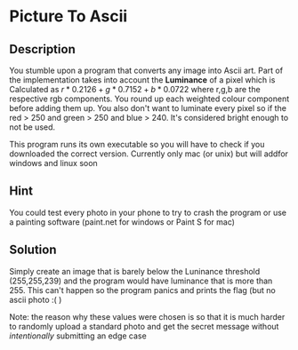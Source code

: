 # Picture To Ascii

## Description

You stumble upon a program that converts any image into Ascii art. Part of the implementation takes into account the **Luminance** of a pixel which is Calculated as $r * 0.2126 + g * 0.7152 + b * 0.0722$ where r,g,b are the respective rgb components. You round up each weighted colour component before adding them up. You also don't want to luminate every pixel so if the red > 250 and green > 250 and blue > 240. It's considered bright enough to not be used.

This program runs its own executable so you will have to check if you downloaded the correct version. Currently only mac (or unix) but will addfor windows and linux soon

## Hint

You could test every photo in your phone to try to crash the program or use a painting software (paint.net for windows or Paint S for mac)

## Solution

Simply create an image that is barely below the Luninance threshold (255,255,239) and the program would have luminance that is more than 255. This can't happen so the program panics and prints the flag (but no ascii photo :( )

Note: the reason why these values were chosen is so that it is much harder to randomly upload a standard photo and get the secret message without *intentionally* submitting an edge case
